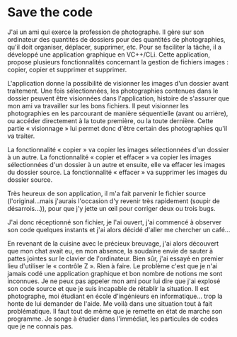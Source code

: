 # Save the code

J'ai un ami qui exerce la profession de photographe. Il gère sur son ordinateur des quantités de dossiers pour des quantités de photographies, qu'il doit organiser, déplacer, supprimer, etc. Pour se faciliter la tâche, il a développé une application graphique en VC++/CLi. Cette application, propose plusieurs fonctionnalités concernant la gestion de fichiers images : copier, copier et supprimer et supprimer.

L'application donne la possibilité de visionner les images d'un dossier avant traitement. Une fois sélectionnées, les photographies contenues dans le dossier peuvent être visionnées dans l'application, histoire de s'assurer que mon ami va travailler sur les bons fichiers. Il peut visionner les photographies en les parcourant de manière séquentielle (avant ou arrière), ou accéder directement à la toute première, ou la toute dernière. Cette partie « visionnage » lui permet donc d'être certain des photographies qu'il va traiter.

La fonctionnalité « copier » va copier les images sélectionnées d'un dossier à un autre. La fonctionnalité « copier et effacer » va copier les images sélectionnées d'un dossier à un autre et ensuite, elle va effacer les images du dossier source. La fonctionnalité « effacer » va supprimer les images du dossier source.

Très heureux de son application, il m'a fait parvenir le fichier source (l'original...mais j'aurais l'occasion d'y revenir très rapidement (soupir de désarrois...)), pour que j'y jette un œil pour corriger deux ou trois bugs.

J'ai donc réceptionné son fichier, je l'ai ouvert, j'ai commencé à observer son code quelques instants et j'ai alors décidé d'aller me chercher un café...

En revenant de la cuisine avec le précieux breuvage, j'ai alors découvert que mon chat avait eu, en mon absence, la soudaine envie de sauter à pattes jointes sur le clavier de l'ordinateur. Bien sûr, j'ai essayé en premier lieu d'utiliser le « contrôle Z ». Rien à faire. Le problème c'est que je n'ai jamais codé une application graphique et bon nombre de notions me sont inconnues. Je ne peux pas appeler mon ami pour lui dire que j'ai explosé son code source et que je suis incapable de rétablir la situation. Il est photographe, moi étudiant en école d'ingénieurs en informatique... trop la honte de lui demander de l'aide. Me voilà dans une situation tout à fait problématique. Il faut tout de même que je remette en état de marche son programme. Je songe à étudier dans l'immédiat, les particules de codes que je ne connais pas.